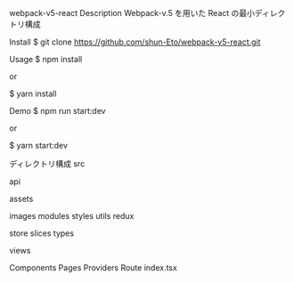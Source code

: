 webpack-v5-react
Description
Webpack-v.5 を用いた React の最小ディレクトリ構成

Install
$ git clone https://github.com/shun-Eto/webpack-v5-react.git

Usage
$ npm install

or

$ yarn install

Demo
$ npm run start:dev

or

$ yarn start:dev

ディレクトリ構成
src

api

assets

images
modules
styles
utils
redux

store
slices
types

views

Components
Pages
Providers
Route
index.tsx